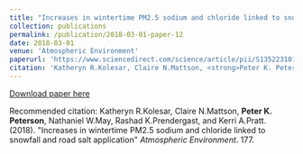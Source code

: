 ```yaml
---
title: "Increases in wintertime PM2.5 sodium and chloride linked to snowfall and road salt application"
collection: publications
permalink: /publication/2018-03-01-paper-12
date: 2018-03-01
venue: 'Atmospheric Environment'
paperurl: 'https://www.sciencedirect.com/science/article/pii/S1352231018300141'
citation: 'Katheryn R.Kolesar, Claire N.Mattson, <strong>Peter K. Peterson</strong>, Nathaniel W.May, Rashad K.Prendergast, and Kerri A.Pratt. (2018). &quot;Increases in wintertime PM2.5 sodium and chloride linked to snowfall and road salt application&quot; <i>Atmospheric Environment</i>. 177.'
---
```


<a href='https://www.sciencedirect.com/science/article/pii/S1352231018300141'>Download paper here</a>

Recommended citation: Katheryn R.Kolesar, Claire N.Mattson, <strong>Peter K. Peterson</strong>, Nathaniel W.May, Rashad K.Prendergast, and Kerri A.Pratt. (2018). "Increases in wintertime PM2.5 sodium and chloride linked to snowfall and road salt application" <i>Atmospheric Environment</i>. 177.